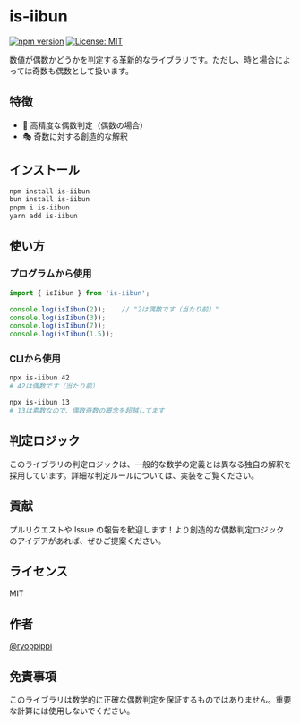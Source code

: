 # is-iibun

[![npm version](https://badge.fury.io/js/is-iibun.svg)](https://badge.fury.io/js/is-iibun)
[![License: MIT](https://img.shields.io/badge/License-MIT-yellow.svg)](https://opensource.org/licenses/MIT)

数値が偶数かどうかを判定する革新的なライブラリです。ただし、時と場合によっては奇数も偶数として扱います。

## 特徴

- 🎯 高精度な偶数判定（偶数の場合）
- 🎭 奇数に対する創造的な解釈

## インストール

```bash
npm install is-iibun
bun install is-iibun
pnpm i is-iibun
yarn add is-iibun
```

## 使い方

### プログラムから使用

```javascript
import { isIibun } from 'is-iibun';

console.log(isIibun(2));    // "2は偶数です（当たり前）"
console.log(isIibun(3));    
console.log(isIibun(7));    
console.log(isIibun(1.5));  
```

### CLIから使用

```bash
npx is-iibun 42
# 42は偶数です（当たり前）

npx is-iibun 13
# 13は素数なので、偶数奇数の概念を超越してます
```

## 判定ロジック

このライブラリの判定ロジックは、一般的な数学の定義とは異なる独自の解釈を採用しています。詳細な判定ルールについては、実装をご覧ください。

## 貢献

プルリクエストや Issue の報告を歓迎します！より創造的な偶数判定ロジックのアイデアがあれば、ぜひご提案ください。

## ライセンス

MIT

## 作者

[@ryoppippi](https://github.com/ryoppippi)

## 免責事項

このライブラリは数学的に正確な偶数判定を保証するものではありません。重要な計算には使用しないでください。
